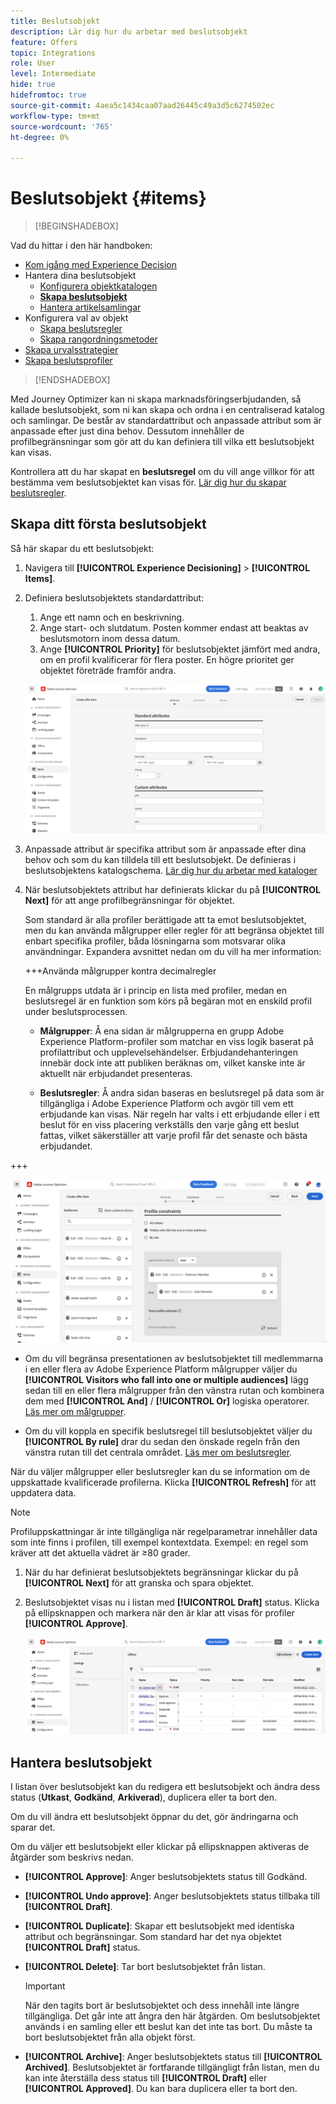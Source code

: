 ```yaml
---
title: Beslutsobjekt
description: Lär dig hur du arbetar med beslutsobjekt
feature: Offers
topic: Integrations
role: User
level: Intermediate
hide: true
hidefromtoc: true
source-git-commit: 4aea5c1434caa07aad26445c49a3d5c6274502ec
workflow-type: tm+mt
source-wordcount: '765'
ht-degree: 0%

---
```


# Beslutsobjekt {#items}

>[!BEGINSHADEBOX]

Vad du hittar i den här handboken:

* [Kom igång med Experience Decision](gs-experience-decisioning.md)
* Hantera dina beslutsobjekt
   * [Konfigurera objektkatalogen](catalogs.md)
   * **[Skapa beslutsobjekt](items.md)**
   * [Hantera artikelsamlingar](collections.md)
* Konfigurera val av objekt
   * [Skapa beslutsregler](rules.md)
   * [Skapa rangordningsmetoder](ranking.md)
* [Skapa urvalsstrategier](selection-strategies.md)
* [Skapa beslutsprofiler](create-decision.md)

>[!ENDSHADEBOX]

Med Journey Optimizer kan ni skapa marknadsföringserbjudanden, så kallade beslutsobjekt, som ni kan skapa och ordna i en centraliserad katalog och samlingar. De består av standardattribut och anpassade attribut som är anpassade efter just dina behov. Dessutom innehåller de profilbegränsningar som gör att du kan definiera till vilka ett beslutsobjekt kan visas.

Kontrollera att du har skapat en **beslutsregel** om du vill ange villkor för att bestämma vem beslutsobjektet kan visas för. [Lär dig hur du skapar beslutsregler](rules.md).

## Skapa ditt första beslutsobjekt

Så här skapar du ett beslutsobjekt:

1. Navigera till **[!UICONTROL Experience Decisioning]** > **[!UICONTROL Items]**.

1. Definiera beslutsobjektets standardattribut:

   1. Ange ett namn och en beskrivning.
   1. Ange start- och slutdatum. Posten kommer endast att beaktas av beslutsmotorn inom dessa datum.
   1. Ange **[!UICONTROL Priority]** för beslutsobjektet jämfört med andra, om en profil kvalificerar för flera poster. En högre prioritet ger objektet företräde framför andra.

   ![](assets/item-attributes.png)

1. Anpassade attribut är specifika attribut som är anpassade efter dina behov och som du kan tilldela till ett beslutsobjekt. De definieras i beslutsobjektens katalogschema. [Lär dig hur du arbetar med kataloger](catalogs.md)

1. När beslutsobjektets attribut har definierats klickar du på **[!UICONTROL Next]** för att ange profilbegränsningar för objektet.

   Som standard är alla profiler berättigade att ta emot beslutsobjektet, men du kan använda målgrupper eller regler för att begränsa objektet till enbart specifika profiler, båda lösningarna som motsvarar olika användningar. Expandera avsnittet nedan om du vill ha mer information:

   +++Använda målgrupper kontra decimalregler

   En målgrupps utdata är i princip en lista med profiler, medan en beslutsregel är en funktion som körs på begäran mot en enskild profil under beslutsprocessen.

   * **Målgrupper**: Å ena sidan är målgrupperna en grupp Adobe Experience Platform-profiler som matchar en viss logik baserat på profilattribut och upplevelsehändelser. Erbjudandehanteringen innebär dock inte att publiken beräknas om, vilket kanske inte är aktuellt när erbjudandet presenteras.

   * **Beslutsregler**: Å andra sidan baseras en beslutsregel på data som är tillgängliga i Adobe Experience Platform och avgör till vem ett erbjudande kan visas. När regeln har valts i ett erbjudande eller i ett beslut för en viss placering verkställs den varje gång ett beslut fattas, vilket säkerställer att varje profil får det senaste och bästa erbjudandet.

+++

   ![](assets/item-constraints.png)

   * Om du vill begränsa presentationen av beslutsobjektet till medlemmarna i en eller flera av Adobe Experience Platform målgrupper väljer du **[!UICONTROL Visitors who fall into one or multiple audiences]** lägg sedan till en eller flera målgrupper från den vänstra rutan och kombinera dem med **[!UICONTROL And]** / **[!UICONTROL Or]** logiska operatorer. [Läs mer om målgrupper](../audience/about-audiences.md).

   * Om du vill koppla en specifik beslutsregel till beslutsobjektet väljer du **[!UICONTROL By rule]** drar du sedan den önskade regeln från den vänstra rutan till det centrala området. [Läs mer om beslutsregler](rules.md).

   När du väljer målgrupper eller beslutsregler kan du se information om de uppskattade kvalificerade profilerna. Klicka **[!UICONTROL Refresh]** för att uppdatera data.

   >[!NOTE]
   >
   >Profiluppskattningar är inte tillgängliga när regelparametrar innehåller data som inte finns i profilen, till exempel kontextdata. Exempel: en regel som kräver att det aktuella vädret är ≥80 grader.

1. När du har definierat beslutsobjektets begränsningar klickar du på **[!UICONTROL Next]** för att granska och spara objektet.

1. Beslutsobjektet visas nu i listan med **[!UICONTROL Draft]** status. Klicka på ellipsknappen och markera när den är klar att visas för profiler **[!UICONTROL Approve]**.

   ![](assets/item-approve.png)

## Hantera beslutsobjekt

I listan över beslutsobjekt kan du redigera ett beslutsobjekt och ändra dess status (**Utkast**, **Godkänd**, **Arkiverad**), duplicera eller ta bort den.

Om du vill ändra ett beslutsobjekt öppnar du det, gör ändringarna och sparar det.

Om du väljer ett beslutsobjekt eller klickar på ellipsknappen aktiveras de åtgärder som beskrivs nedan.

* **[!UICONTROL Approve]**: Anger beslutsobjektets status till Godkänd.
* **[!UICONTROL Undo approve]**: Anger beslutsobjektets status tillbaka till **[!UICONTROL Draft]**.
* **[!UICONTROL Duplicate]**: Skapar ett beslutsobjekt med identiska attribut och begränsningar. Som standard har det nya objektet **[!UICONTROL Draft]** status.
* **[!UICONTROL Delete]**: Tar bort beslutsobjektet från listan.

  >[!IMPORTANT]
  >
  >När den tagits bort är beslutsobjektet och dess innehåll inte längre tillgängliga. Det går inte att ångra den här åtgärden. Om beslutsobjektet används i en samling eller ett beslut kan det inte tas bort. Du måste ta bort beslutsobjektet från alla objekt först.

* **[!UICONTROL Archive]**: Anger beslutsobjektets status till **[!UICONTROL Archived]**. Beslutsobjektet är fortfarande tillgängligt från listan, men du kan inte återställa dess status till **[!UICONTROL Draft]** eller **[!UICONTROL Approved]**. Du kan bara duplicera eller ta bort den.
